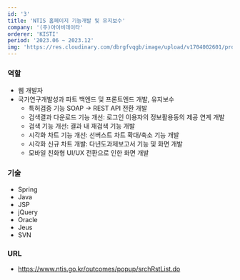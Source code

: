 ```yaml
---
id: '3'
title: 'NTIS 홈페이지 기능개발 및 유지보수'
company: '(주)아이비데이타'
orderer: 'KISTI'
period: '2023.06 ~ 2023.12'
img: 'https://res.cloudinary.com/dbrgfvqgb/image/upload/v1704002601/project_3-min_crop_gnxzrz.png'
---
```


### 역할

- 웹 개발자
- 국가연구개발성과 파트 백엔드 및 프론트엔드 개발, 유지보수
  - 특허검증 기능 SOAP → REST API 전환 개발
  - 검색결과 다운로드 기능 개선: 로그인 이용자의 정보활용동의 제공 연계 개발
  - 검색 기능 개선: 결과 내 재검색 기능 개발
  - 시각화 차트 기능 개선: 선버스트 차트 확대/축소 기능 개발
  - 시각화 신규 차트 개발: 다년도과제보고서 기능 및 화면 개발
  - 모바일 친화형 UI/UX 전환으로 인한 화면 개발

### 기술

- Spring
- Java
- JSP
- jQuery
- Oracle
- Jeus
- SVN

### URL

- https://www.ntis.go.kr/outcomes/popup/srchRstList.do
